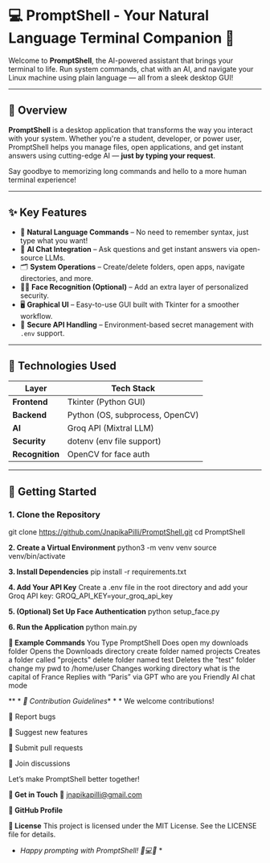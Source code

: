 # 💻 PromptShell - Your Natural Language Terminal Companion 🚀

Welcome to **PromptShell**, the AI-powered assistant that brings your terminal to life. Run system commands, chat with an AI, and navigate your Linux machine using plain language — all from a sleek desktop GUI!

---

## 🌟 Overview

**PromptShell** is a desktop application that transforms the way you interact with your system. Whether you're a student, developer, or power user, PromptShell helps you manage files, open applications, and get instant answers using cutting-edge AI — **just by typing your request**.

Say goodbye to memorizing long commands and hello to a more human terminal experience!

---

## ✨ Key Features

- 💬 **Natural Language Commands** – No need to remember syntax, just type what you want!
- 🧠 **AI Chat Integration** – Ask questions and get instant answers via open-source LLMs.
- 🗂️ **System Operations** – Create/delete folders, open apps, navigate directories, and more.
- 🧑‍💻 **Face Recognition (Optional)** – Add an extra layer of personalized security.
- 🖥️ **Graphical UI** – Easy-to-use GUI built with Tkinter for a smoother workflow.
- 🔐 **Secure API Handling** – Environment-based secret management with `.env` support.

---

## 🔧 Technologies Used

| Layer        | Tech Stack                      |
|--------------|----------------------------------|
| **Frontend** | Tkinter (Python GUI)             |
| **Backend**  | Python (OS, subprocess, OpenCV)  |
| **AI**       | Groq API (Mixtral LLM)           |
| **Security** | dotenv (env file support)        |
| **Recognition** | OpenCV for face auth          |

---

## 🚀 Getting Started

### 1. Clone the Repository
git clone https://github.com/JnapikaPilli/PromptShell.git
cd PromptShell

**2. Create a Virtual Environment**
python3 -m venv venv
source venv/bin/activate

**3. Install Dependencies**
pip install -r requirements.txt

**4. Add Your API Key**
Create a .env file in the root directory and add your Groq API key:
GROQ_API_KEY=your_groq_api_key

**5. (Optional) Set Up Face Authentication**
python setup_face.py

**6. Run the Application**
python main.py

**🧪 Example Commands**
You Type	PromptShell Does
open my downloads folder	Opens the Downloads directory
create folder named projects	Creates a folder called "projects"
delete folder named test	Deletes the "test" folder
change my pwd to /home/user	Changes working directory
what is the capital of France	Replies with “Paris” via GPT
who are you	Friendly AI chat mode

** * *🤝 Contribution Guidelines** * *
We welcome contributions!

🐛 Report bugs

🌟 Suggest new features

🔀 Submit pull requests

💬 Join discussions

Let’s make PromptShell better together!

**📩 Get in Touch**
📧 jnapikapilli@gmail.com

**🔗 GitHub Profile**

**📄 License**
This project is licensed under the MIT License. See the LICENSE file for details.

* *Happy prompting with PromptShell! 🧠💻✨* *




